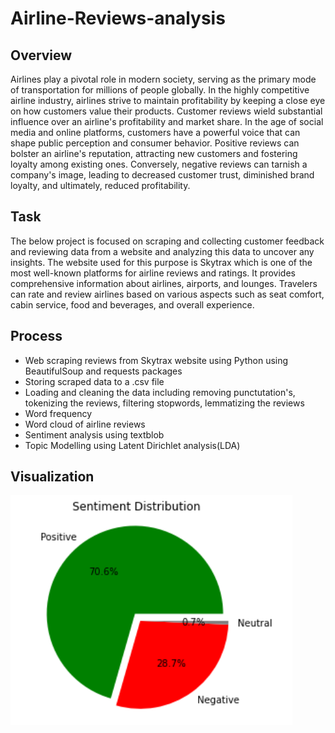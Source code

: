 # Airline-Reviews-analysis

## Overview
Airlines play a pivotal role in modern society, serving as the primary mode of transportation for millions of people globally. In the highly competitive airline industry, airlines strive to maintain profitability by keeping a close eye on how customers value their products. Customer reviews wield substantial influence over an airline's profitability and market share. In the age of social media and online platforms, customers have a powerful voice that can shape public perception and consumer behavior. Positive reviews can bolster an airline's reputation, attracting new customers and fostering loyalty among existing ones. Conversely, negative reviews can tarnish a company's image, leading to decreased customer trust, diminished brand loyalty, and ultimately, reduced profitability.

## Task
The below project is focused on scraping and collecting customer feedback and reviewing data from a website and analyzing this data to uncover any insights. The website used for this purpose is Skytrax which is one of the most well-known platforms for airline reviews and ratings. It provides comprehensive information about airlines, airports, and lounges. Travelers can rate and review airlines based on various aspects such as seat comfort, cabin service, food and beverages, and overall experience.

## Process

* Web scraping reviews from Skytrax website using Python using BeautifulSoup and requests packages
* Storing scraped data to a .csv file
* Loading and cleaning the data including removing punctutation's, tokenizing the reviews, filtering stopwords, lemmatizing the reviews
* Word frequency
* Word cloud of airline reviews
* Sentiment analysis using textblob
* Topic Modelling using Latent Dirichlet analysis(LDA)

## Visualization
![Sentiment Distribution](img/Sentiment_distribution.png)
